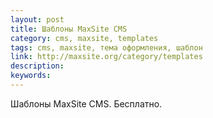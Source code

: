 ```yaml
---
layout: post
title: Шаблоны MaxSite CMS
category: cms, maxsite, templates
tags: cms, maxsite, тема оформления, шаблон
link: http://maxsite.org/category/templates
description:
keywords:
---
```


<p>Шаблоны MaxSite CMS. Бесплатно.</p>
